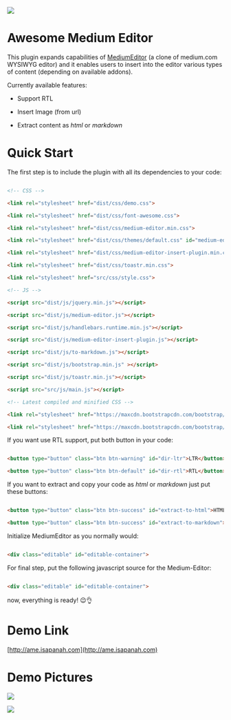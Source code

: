 

![](https://raw.githubusercontent.com/amlashi-sadra/awesome-medium-editor/master/public/src/img/ame-logo.png)



# Awesome Medium Editor

This plugin expands capabilities of [MediumEditor](https://github.com/yabwe/medium-editor) (a clone of medium.com WYSIWYG editor) and it enables users to insert into the editor various types of content (depending on available addons).

Currently available features:  

*   Support RTL   

*   Insert Image (from url)
*   Extract content as *html* or *markdown*

# Quick Start

The first step is to include the plugin with all its dependencies to your code:  

```html

<!-- CSS -->

<link rel="stylesheet" href="dist/css/demo.css">

<link rel="stylesheet" href="dist/css/font-awesome.css">

<link rel="stylesheet" href="dist/css/medium-editor.min.css">

<link rel="stylesheet" href="dist/css/themes/default.css" id="medium-editor-theme">

<link rel="stylesheet" href="dist/css/medium-editor-insert-plugin.min.css">

<link rel="stylesheet" href="dist/css/toastr.min.css">

<link rel="stylesheet" href="src/css/style.css">

<!-- JS -->

<script src="dist/js/jquery.min.js"></script>

<script src="dist/js/medium-editor.js"></script>

<script src="dist/js/handlebars.runtime.min.js"></script>

<script src="dist/js/medium-editor-insert-plugin.js"></script>

<script src="dist/js/to-markdown.js"></script>

<script src="dist/js/bootstrap.min.js" ></script>

<script src="dist/js/toastr.min.js"></script>

<script src="src/js/main.js"></script>

<!-- Latest compiled and minified CSS -->

<link rel="stylesheet" href="https://maxcdn.bootstrapcdn.com/bootstrap/3.3.7/css/bootstrap.min.css" integrity="sha384-BVYiiSIFeK1dGmJRAkycuHAHRg32OmUcww7on3RYdg4Va+PmSTsz/K68vbdEjh4u" crossorigin="anonymous">

<link rel="stylesheet" href="https://maxcdn.bootstrapcdn.com/bootstrap/3.3.7/css/bootstrap-theme.min.css" integrity="sha384-rHyoN1iRsVXV4nD0JutlnGaslCJuC7uwjduW9SVrLvRYooPp2bWYgmgJQIXwl/Sp" crossorigin="anonymous">

```

If you want use RTL support, put both button in your code:

```html

<button type="button" class="btn btn-warning" id="dir-ltr">LTR</button>

<button type="button" class="btn btn-default" id="dir-rtl">RTL</button>

```

If you want to extract and copy your code as *html* or *markdown* just put these buttons:

```html

<button type="button" class="btn btn-success" id="extract-to-html">HTML</button>

<button type="button" class="btn btn-success" id="extract-to-markdown">Mardown</button>

```

Initialize MediumEditor as you normally would:  

```html

<div class="editable" id="editable-container">   

```

For final step, put the following javascript source for the Medium-Editor:

```html

<div class="editable" id="editable-container">   

```

now, everything is ready! 😉👌

# Demo Link

[http://ame.isapanah.com](http://ame.isapanah.com)

# Demo Pictures

![](https://raw.githubusercontent.com/amlashi-sadra/awesome-medium-editor/master/img/awesome-medium-editor-ltr.jpg)

![](https://raw.githubusercontent.com/amlashi-sadra/awesome-medium-editor/master/img/awesome-medium-editor-rtl.jpg)
